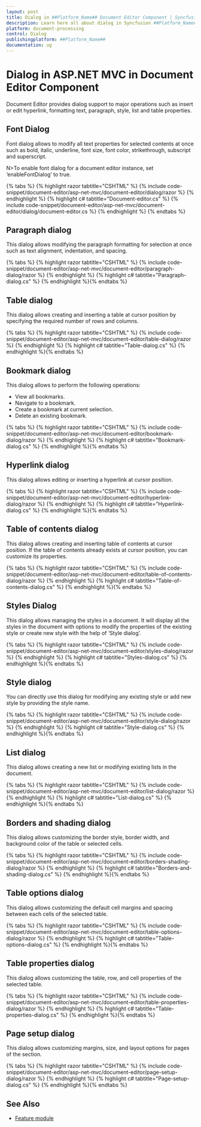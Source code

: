 ```yaml
---
layout: post
title: Dialog in ##Platform_Name## Document Editor Component | Syncfusion
description: Learn here all about dialog in Syncfusion ##Platform_Name## Document Editor component of Syncfusion Essential JS 2 and more.
platform: document-processing
control: Dialog
publishingplatform: ##Platform_Name##
documentation: ug
---
```



# Dialog in ASP.NET MVC in Document Editor Component

Document Editor provides dialog support to major operations such as insert or edit hyperlink, formatting text, paragraph, style, list and table properties.

## Font Dialog

Font dialog allows to modify all text properties for selected contents at once such as bold, italic, underline, font size, font color, strikethrough, subscript and superscript.

N>To enable font dialog for a document editor instance, set ‘enableFontDialog’ to true.



{% tabs %}
{% highlight razor tabtitle="CSHTML" %}
{% include code-snippet/document-editor/asp-net-mvc/document-editor/dialog/razor %}
{% endhighlight %}
{% highlight c# tabtitle="Document-editor.cs" %}
{% include code-snippet/document-editor/asp-net-mvc/document-editor/dialog/document-editor.cs %}
{% endhighlight %}
{% endtabs %}




## Paragraph dialog

This dialog allows modifying the paragraph formatting for selection at once such as text alignment, indentation, and spacing.



{% tabs %}
{% highlight razor tabtitle="CSHTML" %}
{% include code-snippet/document-editor/asp-net-mvc/document-editor/paragraph-dialog/razor %}
{% endhighlight %}
{% highlight c# tabtitle="Paragraph-dialog.cs" %}
{% endhighlight %}{% endtabs %}




## Table dialog

This dialog allows creating and inserting a table at cursor position by specifying the required number of rows and columns.



{% tabs %}
{% highlight razor tabtitle="CSHTML" %}
{% include code-snippet/document-editor/asp-net-mvc/document-editor/table-dialog/razor %}
{% endhighlight %}
{% highlight c# tabtitle="Table-dialog.cs" %}
{% endhighlight %}{% endtabs %}




## Bookmark dialog

This dialog allows to perform the following operations:

* View all bookmarks.
* Navigate to a bookmark.
* Create a bookmark at current selection.
* Delete an existing bookmark.



{% tabs %}
{% highlight razor tabtitle="CSHTML" %}
{% include code-snippet/document-editor/asp-net-mvc/document-editor/bookmark-dialog/razor %}
{% endhighlight %}
{% highlight c# tabtitle="Bookmark-dialog.cs" %}
{% endhighlight %}{% endtabs %}




## Hyperlink dialog

This dialog allows editing or inserting a hyperlink at cursor position.



{% tabs %}
{% highlight razor tabtitle="CSHTML" %}
{% include code-snippet/document-editor/asp-net-mvc/document-editor/hyperlink-dialog/razor %}
{% endhighlight %}
{% highlight c# tabtitle="Hyperlink-dialog.cs" %}
{% endhighlight %}{% endtabs %}




## Table of contents dialog

This dialog allows creating and inserting table of contents at cursor position. If the table of contents already exists at cursor position, you can customize its properties.



{% tabs %}
{% highlight razor tabtitle="CSHTML" %}
{% include code-snippet/document-editor/asp-net-mvc/document-editor/table-of-contents-dialog/razor %}
{% endhighlight %}
{% highlight c# tabtitle="Table-of-contents-dialog.cs" %}
{% endhighlight %}{% endtabs %}




## Styles Dialog

This dialog allows managing the styles in a document. It will display all the styles in the document with options to modify the properties of the existing style or create new style with the help of ‘Style dialog’.



{% tabs %}
{% highlight razor tabtitle="CSHTML" %}
{% include code-snippet/document-editor/asp-net-mvc/document-editor/styles-dialog/razor %}
{% endhighlight %}
{% highlight c# tabtitle="Styles-dialog.cs" %}
{% endhighlight %}{% endtabs %}




## Style dialog

You can directly use this dialog for modifying any existing style or add new style by providing the style name.



{% tabs %}
{% highlight razor tabtitle="CSHTML" %}
{% include code-snippet/document-editor/asp-net-mvc/document-editor/style-dialog/razor %}
{% endhighlight %}
{% highlight c# tabtitle="Style-dialog.cs" %}
{% endhighlight %}{% endtabs %}




## List dialog

This dialog allows creating a new list or modifying existing lists in the document.



{% tabs %}
{% highlight razor tabtitle="CSHTML" %}
{% include code-snippet/document-editor/asp-net-mvc/document-editor/list-dialog/razor %}
{% endhighlight %}
{% highlight c# tabtitle="List-dialog.cs" %}
{% endhighlight %}{% endtabs %}



## Borders and shading dialog

This dialog allows customizing the border style, border width, and background color of the table or selected cells.


{% tabs %}
{% highlight razor tabtitle="CSHTML" %}
{% include code-snippet/document-editor/asp-net-mvc/document-editor/borders-shading-dialog/razor %}
{% endhighlight %}
{% highlight c# tabtitle="Borders-and-shading-dialog.cs" %}
{% endhighlight %}{% endtabs %}



## Table options dialog

This dialog allows customizing the default cell margins and spacing between each cells of the selected table.



{% tabs %}
{% highlight razor tabtitle="CSHTML" %}
{% include code-snippet/document-editor/asp-net-mvc/document-editor/table-options-dialog/razor %}
{% endhighlight %}
{% highlight c# tabtitle="Table-options-dialog.cs" %}
{% endhighlight %}{% endtabs %}




## Table properties dialog

This dialog allows customizing the table, row, and cell properties of the selected table.



{% tabs %}
{% highlight razor tabtitle="CSHTML" %}
{% include code-snippet/document-editor/asp-net-mvc/document-editor/table-properties-dialog/razor %}
{% endhighlight %}
{% highlight c# tabtitle="Table-properties-dialog.cs" %}
{% endhighlight %}{% endtabs %}




## Page setup dialog

This dialog allows customizing margins, size, and layout options for pages of the section.



{% tabs %}
{% highlight razor tabtitle="CSHTML" %}
{% include code-snippet/document-editor/asp-net-mvc/document-editor/page-setup-dialog/razor %}
{% endhighlight %}
{% highlight c# tabtitle="Page-setup-dialog.cs" %}
{% endhighlight %}{% endtabs %}



## See Also

* [Feature module](./feature-module)
